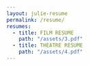 ```yaml
---
layout: julie-resume
permalink: /resume/
resumes:
  - title: FILM RESUME
    path: "/assets/3.pdf"
  - title: THEATRE RESUME
    path: "/assets/4.pdf"
---
```

